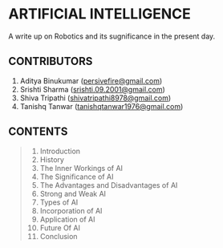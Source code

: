 # **ARTIFICIAL INTELLIGENCE**
A write up on Robotics and its sugnificance in the present day.
## **CONTRIBUTORS**
1. Aditya Binukumar (persivefire@gmail.com)
2. Srishti Sharma (srishti.09.2001@gmail.com)
3. Shiva Tripathi (shivatripathi8978@gmail.com)
4. Tanishq Tanwar (tanishqtanwar1976@gmail.com)
## **CONTENTS**
> 1. Introduction
> 2. History
> 3. The Inner Workings of AI
> 4. The Significance of AI
> 5. The Advantages and Disadvantages of AI
> 6. Strong and Weak AI
> 7. Types of AI
> 8. Incorporation of AI
> 9. Application of AI
> 10. Future Of AI
> 11. Conclusion
